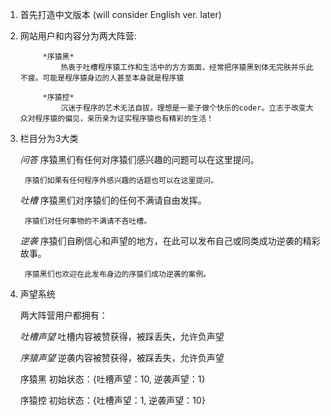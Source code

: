 1. 首先打造中文版本 (will consider English ver. later)

2. 网站用户和内容分为两大阵营: 

			*序猿黑*
				热衷于吐槽程序猿工作和生活中的方方面面，经常把序猿黑到体无完肤并乐此不疲。可能是程序猿身边的人甚至本身就是程序猿

			*序猿控*	
				沉迷于程序的艺术无法自拔，理想是一辈子做个快乐的coder。立志于改变大众对程序猿的偏见，亲历亲为证实程序猿也有精彩的生活！

3. 栏目分为3大类

      *问答*
        序猿黑们有任何对序猿们感兴趣的问题可以在这里提问。
        
        序猿们如果有任何程序外感兴趣的话题也可以在这里提问。

      *吐槽*
        序猿黑们对序猿们的任何不满请自由发挥。
        
        序猿们对任何事物的不满请不吝吐槽。

      *逆袭*
        序猿们自刷信心和声望的地方，在此可以发布自己或同类成功逆袭的精彩故事。
        
        序猿黑们也欢迎在此发布身边的序猿们成功逆袭的案例。

4. 声望系统

    两大阵营用户都拥有：
    
      *吐槽声望*    吐槽内容被赞获得，被踩丢失，允许负声望
      
      *序猿声望*    逆袭内容被赞获得，被踩丢失，允许负声望


      序猿黑 初始状态：{吐槽声望：10, 逆袭声望：1}
      
      序猿控 初始状态：{吐槽声望：1, 逆袭声望：10}
